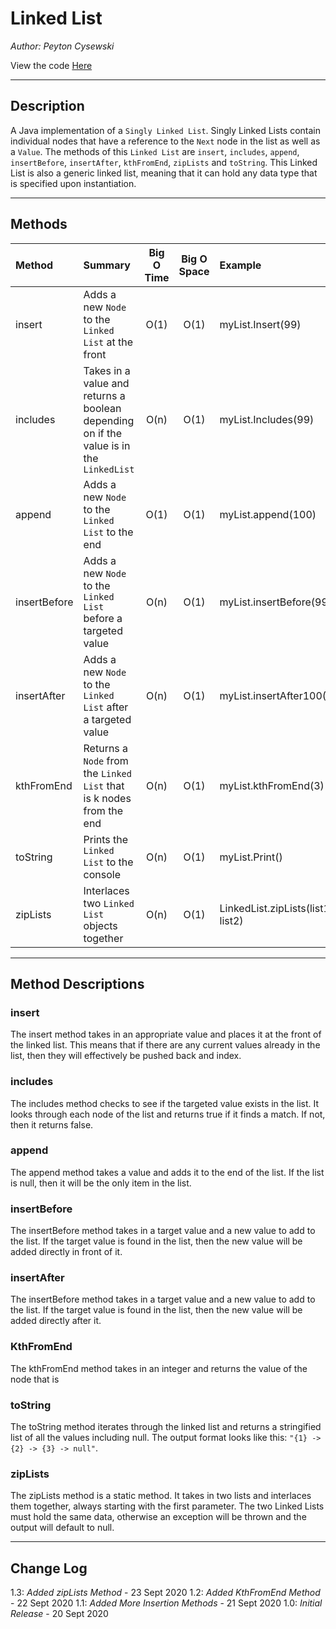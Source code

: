 # Linked List

*Author: Peyton Cysewski*

View the code [Here](../../../java/dsas/linkedlist)

---

## Description

A Java implementation of a `Singly Linked List`. Singly Linked Lists contain individual nodes that have a reference to the `Next` node in the list as well as a `Value`. The methods of this `Linked List` are `insert`, `includes`, `append`, `insertBefore`, `insertAfter`, `kthFromEnd`, `zipLists` and `toString`. This Linked List is also a generic linked list, meaning that it can hold any data type that is specified upon instantiation.


---

## Methods

| Method | Summary | Big O Time | Big O Space | Example | 
| :----------- | :----------- | :-------------: | :-------------: | :----------- |
| insert | Adds a new `Node` to the `Linked List` at the front | O(1) | O(1) | myList.Insert(99) |
| includes | Takes in a value and returns a boolean depending on if the value is in the `LinkedList` | O(n) | O(1) | myList.Includes(99) |
| append | Adds a new `Node` to the `Linked List` to the end | O(1) | O(1) | myList.append(100) |
| insertBefore | Adds a new `Node` to the `Linked List` before a targeted value | O(n) | O(1) | myList.insertBefore(99) |
| insertAfter | Adds a new `Node` to the `Linked List` after a targeted value | O(n) | O(1) | myList.insertAfter100() |
| kthFromEnd | Returns a `Node` from the `Linked List` that is k nodes from the end | O(n) | O(1) | myList.kthFromEnd(3) |
| toString | Prints the `Linked List` to the console | O(n) | O(1) | myList.Print() |
| zipLists | Interlaces two `Linked List` objects together | O(n) | O(1) | LinkedList.zipLists(list1, list2) |


---

## Method Descriptions

### insert
The insert method takes in an appropriate value and places it at the front of the linked list. This means that if there are any current values already in the list, then they will effectively be pushed back and index.

### includes
The includes method checks to see if the targeted value exists in the list. It looks through each node of the list and returns true if it finds a match. If not, then it returns false.

### append
The append method takes a value and adds it to the end of the list. If the list is null, then it will be the only item in the list.

### insertBefore
The insertBefore method takes in a target value and a new value to add to the list. If the target value is found in the list, then the new value will be added directly in front of it.

### insertAfter
The insertBefore method takes in a target value and a new value to add to the list. If the target value is found in the list, then the new value will be added directly after it.

### KthFromEnd
The kthFromEnd method takes in an integer and returns the value of the node that is 

### toString
The toString method iterates through the linked list and returns a stringified list of all the values including null. The output format looks like this: `"{1} -> {2} -> {3} -> null"`.

### zipLists
The zipLists method is a static method. It takes in two lists and interlaces them together, always starting with the first parameter. The two Linked Lists must hold the same data, otherwise an exception will be thrown and the output will default to null.

---

## Change Log
1.3: *Added zipLists Method* - 23 Sept 2020
1.2: *Added KthFromEnd Method* - 22 Sept 2020
1.1: *Added More Insertion Methods* - 21 Sept 2020
1.0: *Initial Release* - 20 Sept 2020